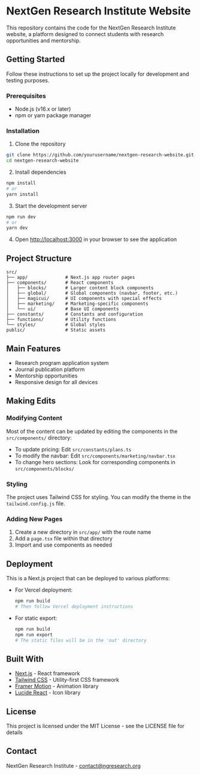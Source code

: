 # NextGen Research Institute Website

This repository contains the code for the NextGen Research Institute website, a platform designed to connect students with research opportunities and mentorship.

## Getting Started

Follow these instructions to set up the project locally for development and testing purposes.

### Prerequisites

- Node.js (v16.x or later)
- npm or yarn package manager

### Installation

1. Clone the repository
```bash
git clone https://github.com/yourusername/nextgen-research-website.git
cd nextgen-research-website
```

2. Install dependencies
```bash
npm install
# or
yarn install
```

3. Start the development server
```bash
npm run dev
# or
yarn dev
```

4. Open [http://localhost:3000](http://localhost:3000) in your browser to see the application

## Project Structure

```
src/
├── app/              # Next.js app router pages
├── components/       # React components
│   ├── blocks/       # Larger content block components
│   ├── global/       # Global components (navbar, footer, etc.)
│   ├── magicui/      # UI components with special effects
│   ├── marketing/    # Marketing-specific components
│   └── ui/           # Base UI components
├── constants/        # Constants and configuration
├── functions/        # Utility functions
└── styles/           # Global styles
public/               # Static assets
```

## Main Features

- Research program application system
- Journal publication platform
- Mentorship opportunities
- Responsive design for all devices

## Making Edits

### Modifying Content

Most of the content can be updated by editing the components in the `src/components/` directory:

- To update pricing: Edit `src/constants/plans.ts`
- To modify the navbar: Edit `src/components/marketing/navbar.tsx`
- To change hero sections: Look for corresponding components in `src/components/blocks/`

### Styling

The project uses Tailwind CSS for styling. You can modify the theme in the `tailwind.config.js` file.

### Adding New Pages

1. Create a new directory in `src/app/` with the route name
2. Add a `page.tsx` file within that directory
3. Import and use components as needed

## Deployment

This is a Next.js project that can be deployed to various platforms:

- For Vercel deployment:
  ```bash
  npm run build
  # Then follow Vercel deployment instructions
  ```

- For static export:
  ```bash
  npm run build
  npm run export
  # The static files will be in the 'out' directory
  ```

## Built With

- [Next.js](https://nextjs.org/) - React framework
- [Tailwind CSS](https://tailwindcss.com/) - Utility-first CSS framework
- [Framer Motion](https://www.framer.com/motion/) - Animation library
- [Lucide React](https://lucide.dev/) - Icon library

## License

This project is licensed under the MIT License - see the LICENSE file for details

## Contact

NextGen Research Institute - [contact@ngresearch.org](mailto:contact@ngresearch.org)
